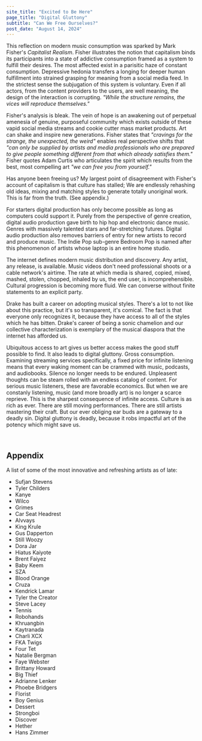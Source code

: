 ```yaml
---
site_title: "Excited to Be Here"
page_title: "Digital Gluttony"
subtitle: "Can We Free Ourselves?"
post_date: "August 14, 2024"
---
```


This reflection on modern music consumption was sparked by Mark Fisher's *Capitalist Realism*. Fisher illustrates the notion that capitalism binds its participants into a state of addictive consumption framed as a system to fulfill their desires. The most affected exist in a parisitic haze of constant consumption. Depressive hedonia transfers a longing for deeper human fulfillment into strained grasping for meaning from a social media feed. In the strictest sense the subjugation of this system is voluntary. Even if all actors, from the content providers to the users, are well meaning, the design of the interaction is corrupting. *"While the structure remains, the vices will reproduce themselves."*

Fisher's analysis is bleak. The vein of hope is an awakening out of perpetual amenesia of genuine, purposeful community which exists outside of these vapid social media streams and cookie cutter mass market products. Art can shake and inspire new generations. Fisher states that *"cravings for the strange, the unexpected, the weird"* enables real perspective shifts that *"can only be supplied by artists and media professionals who are prepared to give people something different from that which already satisfies them."* Fisher quotes Adam Curtis who articulates the spirit which results from the best, most compelling art *"we can free you from yourself."*

Has anyone been freeing us? My largest point of disagreement with Fisher's account of capitalism is that culture has stalled; We are endlessly rehashing old ideas, mixing and matching styles to generate totally unoriginal work. This is far from the truth. (See appendix.)

For starters digital production has only become possible as long as computers could support it. Purely from the perspective of genre creation, digital audio production gave birth to hip hop and electronic dance music. Genres with massively talented stars and far-stretching futures. Digital audio production also removes barriers of entry for new artists to record and produce music. The Indie Pop sub-genre Bedroom Pop is named after this phenomenon of artists whose laptop is an entire home studio.

The internet defines modern music distribution and discovery. Any artist, any release, is available. Music videos don't need professional shoots or a cable network's airtime. The rate at which media is shared, copied, mixed, mashed, stolen, chopped, inhaled by us, the end user, is incomprehensible. Cultural progression is becoming more fluid. We can converse without finite statements to an explicit party.

Drake has built a career on adopting musical styles. There's a lot to not like about this practice, but it's so transparent, it's comical. The fact is that everyone only recognizes it, because they have access to all of the styles which he has bitten. Drake's career of being a sonic chamelion and our collective characterization is exemplary of the musical diaspora that the internet has afforded us.

Ubiquitous access to art gives us better access makes the good stuff possible to find. It also leads to digital gluttony. Gross consumption. Examining streaming services specifically, a fixed price for infinite listening means that every waking moment can be crammed with music, podcasts, and audiobooks. Silence no longer needs to be endured. Unpleasent thoughts can be steam rolled with an endless catalog of content. For serious music listeners, these are favorable economics. But when we are constanly listening, music (and more broadly art) is no longer a scarce reprieve. This is the sharpest consequence of infinite access. Culture is as rich as ever. There are still moving performances. There are still artists mastering their craft. But our ever obliging ear buds are a gateway to a deadly sin. Digital gluttony is deadly, because it robs impactful art of the potency which might save us.

</br>

## Appendix

A list of some of the most innovative and refreshing artists as of late:

- Sufjan Stevens
- Tyler Childers
- Kanye
- Wilco
- Grimes
- Car Seat Headrest
- Alvvays
- King Krule
- Gus Dapperton
- Still Woozy
- Dora Jar
- Hiatus Kaiyote
- Brent Faiyez
- Baby Keem
- SZA
- Blood Orange
- Cruza
- Kendrick Lamar
- Tyler the Creator
- Steve Lacey
- Tennis
- Robohands
- Khruangbin
- Kaytranada
- Charli XCX
- FKA Twigs
- Four Tet
- Natalie Bergman
- Faye Webster
- Brittany Howard
- Big Thief
- Adrianne Lenker
- Phoebe Bridgers
- Florist 
- Boy Genius
- Dessert
- Strongboi
- Discover
- Hether
- Hans Zimmer
